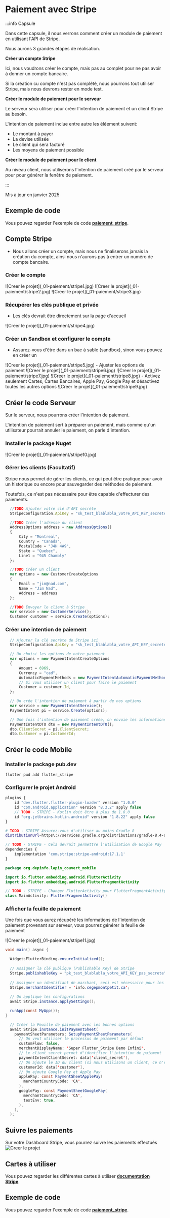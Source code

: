 # Paiement avec Stripe


<Row>

<Column>

:::info Capsule

Dans cette capsule, il nous verrons comment créer un module de paiement en utilisant l'API de Stripe.

Nous aurons 3 grandes étapes de réalisation.

**Créer un compte Stripe**

Ici, nous voudrons créer le compte, mais pas au complet pour ne pas avoir à donner un compte bancaire.

Si la création cu compte n'est pas complété, nous pourrons tout utiliser Stripe, mais nous devrons rester en mode test.

**Créer le module de paiement pour le serveur**

Le serveur sera utiliser pour créer l'intention de paiement et un client Stripe au besoin.

L'intention de paiement inclue entre autre les éléement suivent:
- Le montant à payer
- La devise utilisée
- Le client qui sera facturé
- Les moyens de paiement possible

**Créer le module de paiement pour le client**

Au niveau client, nous utiliserons l'intention de paiement créé par le serveur pour pour générer la fenêtre de paiement.

:::

</Column>

</Row>

Mis à jour en janvier 2025

## Exemple de code

Vous pouvez regarder l'exemple de code **[paiement_stripe](https://github.com/departement-info-cem/projet-prog/tree/main/code/paiement)**.

## Compte Stripe
- Nous allons créer un compte, mais nous ne finaliserons jamais la création du compte, ainsi nous n'aurons pas à entrer un numéro de compte bancaire.

### Créer le compte
<Row>
  <Column size="8">
    ![Creer le projet](_01-paiement/stripe1.jpg)
  </Column>
</Row>
<Row>
  <Column size="8">
    ![Creer le projet](_01-paiement/stripe2.jpg)
  </Column>
</Row>
<Row>
  <Column size="8">
    ![Creer le projet](_01-paiement/stripe3.jpg)
  </Column>
</Row>

### Récupérer les clés publique et privée
- Les clés devrait être directement sur la page d'accueil
<Row>
  <Column size="8">
    ![Creer le projet](_01-paiement/stripe4.jpg)
  </Column>
</Row>

### Créer un Sandbox et configurer le compte
- Assurez-vous d'être dans un bac à sable (sandbox), sinon vous pouvez en créer un
<Row>
  <Column size="8">
    ![Creer le projet](_01-paiement/stripe5.jpg)
  </Column>
</Row>
- Ajuster les options de paiement
<Row>
  <Column size="8">
    ![Creer le projet](_01-paiement/stripe6.jpg)
  </Column>
</Row>
<Row>
  <Column size="8">
    ![Creer le projet](_01-paiement/stripe7.jpg)
  </Column>
</Row>
<Row>
  <Column size="8">
    ![Creer le projet](_01-paiement/stripe8.jpg)
  </Column>
</Row>
- Activez seulement Cartes, Cartes Bancaires, Apple Pay, Google Pay et désactivez toutes les autres options
<Row>
  <Column size="8">
    ![Creer le projet](_01-paiement/stripe9.jpg)
  </Column>
</Row>


## Créer le code Serveur

Sur le serveur, nous pourrons créer l'intention de paiement.

L'intention de paiement sert à préparer un paiement, mais comme qu'un utilisateur pourrait annuler le paiement, on parle d'intention.

### Installer le package Nuget
<Row>
  <Column size="8">
    ![Creer le projet](_01-paiement/stripe10.jpg)
  </Column>
</Row>

### Gérer les clients (Facultatif)
Stripe nous permet de gérer les clients, ce qui peut être pratique pour avoir un historique ou encore pour sauvegarder des méthodes de paiement.

Toutefois, ce n'est pas nécessaire pour être capable d'effecturer des paiements.

```js title="Créer un client"
  //TODO Ajouter votre clé d'API secrète
  StripeConfiguration.ApiKey = "sk_test_blablabla_votre_API_KEY_secrete";

  //TODO Créer l'adresse du client
  AddressOptions address = new AddressOptions() 
  {
      City = "Montreal",
      Country = "Canada",
      PostalCode = "J4H 4A9",
      State = "Quebec",
      Line1 = "945 Chambly"
  };

  //TODO Créer un client
  var options = new CustomerCreateOptions
  {
      Email = "jim@nad.com",
      Name = "Jim Nad",
      Address = address
  };

  //TODO Envoyer le client à Stripe
  var service = new CustomerService();
  Customer customer = service.Create(options);
```

### Créer une intention de paiement

```js title="Créer l'intention de paiement"
  // Ajouter la clé secrète de Stripe ici
  StripeConfiguration.ApiKey = "sk_test_blablabla_votre_API_KEY_secrete";

  // On choisi les options de notre paiement
  var options = new PaymentIntentCreateOptions 
  { 
      Amount = 6969, 
      Currency = "cad",
      AutomaticPaymentMethods = new PaymentIntentAutomaticPaymentMethodsOptions() { Enabled = true },
      // Si vous utiliser un client pour faire le paiement
      Customer = customer.Id,
  };

  // On crée l'intention de paiement à partir de nos options
  var service = new PaymentIntentService();
  PaymentIntent pi = service.Create(options);

  // Une fois l'intention de paiement créée, on envoie les informations importantes au client
  PaymentIntentDTO dto = new PaymentIntentDTO();
  dto.ClientSecret = pi.ClientSecret;
  dto.Customer = pi.CustomerId;
```

## Créer le code Mobile

### Installer le package pub.dev
```shell title="Ajouter flutter_stripe"
flutter pud add flutter_stripe
```

### Configurer le projet Android
```js title="Modifier android/settings.gradle"
plugins {
    id "dev.flutter.flutter-plugin-loader" version "1.0.0"
    id "com.android.application" version "8.3.2" apply false
    // TODO - STRIPE - Kotlin doit être à plus de 1.8.0
    id "org.jetbrains.kotlin.android" version "1.8.22" apply false
}
```

```bash title="Modifier android/gradle/wrapper/gradle-wrapper.properties"
# TODO - STRIPE Assurez-vous d'utiliser au moins Gradle 8
distributionUrl=https\://services.gradle.org/distributions/gradle-8.4-all.zip
```

```js title="Ajouter dans android/app/build.gradle"
// TODO - STRIPE - Cela devrait permettre l'utilisation de Google Pay
dependencies {
    implementation 'com.stripe:stripe-android:17.1.1'
}
```

```java title="Modifier MainActivity pour utiliser un fragment"
package org.depinfo.lapin_couvert_mobile

import io.flutter.embedding.android.FlutterActivity
import io.flutter.embedding.android.FlutterFragmentActivity

// TODO - STRIPE - Changer FlutterActivity pour FlutterFragmentActivity
class MainActivity: FlutterFragmentActivity()
```

### Afficher la feuille de paiement
Une fois que vous aurez récupéré les informations de l'intention de paiement provenant sur serveur, vous pourrez générer la feuille de paiement

<Row>
  <Column size="8">
    ![Creer le projet](_01-paiement/stripe11.jpg)
  </Column>
</Row>

```java title="On initialise Stripe à l'ouverture de l'application"
void main() async {

  WidgetsFlutterBinding.ensureInitialized();
  
  // Assigner la clé publique (Publishable Key) de Stripe
  Stripe.publishableKey = "pk_test_blablabla_votre_API_KEY_pas_secrete";
  
  // Assigner un identifiant de marchant, ceci est nécessaire pour les paiement iOS entre autre
  Stripe.merchantIdentifier = 'info.cegepmontpetit.ca';
  
  // On applique les configurations
  await Stripe.instance.applySettings();

  runApp(const MyApp());
}
```

```java title="Ouvrir la feuille de paiement"
  // Créer la Feuille de paiement avec les bonnes options
  await Stripe.instance.initPaymentSheet(
    paymentSheetParameters: SetupPaymentSheetParameters(
      // On veut utiliser le processus de paiement par défaut
      customFlow: false,
      merchantDisplayName: 'Super Flutter_Stripe Demo Infini',
      // Le client_secret permet d'identifier l'intention de paiement
      paymentIntentClientSecret: data['client_secret'],
      // On ajoute le ID du client (si nous utilisons un client, ce n'est pas obligatoire)
      customerId: data['customer'],
      // On ajoute Google Pay et Apple Pay
      applePay: const PaymentSheetApplePay(
        merchantCountryCode: 'CA',
      ),
      googlePay: const PaymentSheetGooglePay(
        merchantCountryCode: 'CA',
        testEnv: true,
      ),
    ),
  );
```

## Suivre les paiements
Sur votre Dashboard Stripe, vous pourrez suivre les paiements effectués
<Row>
  <Column size="8">
    ![Creer le projet](_01-paiement/stripe12.png)
  </Column>
</Row>

## Cartes à utiliser

Vous pouvez regarder les différentes cartes à utiliser **[documentation Stripe](https://docs.stripe.com/testing#cards)**.

## Exemple de code

Vous pouvez regarder l'exemple de code **[paiement_stripe](https://github.com/departement-info-cem/projet-prog/tree/main/code/paiement_stripe)**.